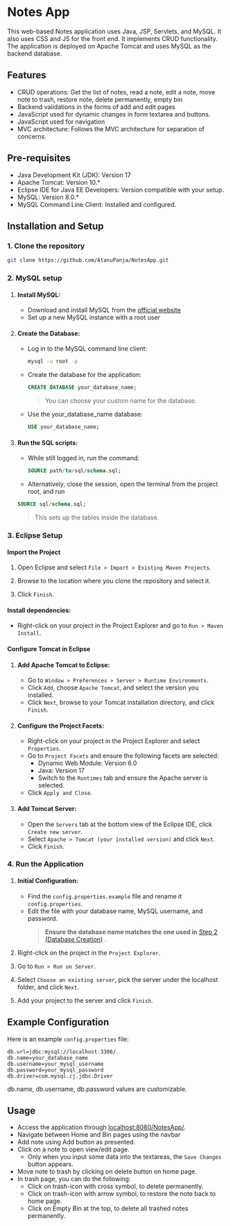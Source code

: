 # Notes App
This web-based Notes application uses Java, JSP, Servlets, and MySQL. 
It also uses CSS and JS for the front end.
It implements CRUD functionality. 
The application is deployed on Apache Tomcat and uses MySQL as the backend database.


## Features
* CRUD operations: Get the list of notes, read a note, edit a note, move note to trash, restore note, delete permanently, empty bin
* Backend validations in the forms of add and edit pages
* JavaScript used for dynamic changes in form textarea and buttons.
* JavaScript used for navigation
* MVC architecture: Follows the MVC architecture for separation of concerns.

## Pre-requisites
* Java Development Kit (JDK): Version 17
* Apache Tomcat: Version 10.*
* Eclipse IDE for Java EE Developers: Version compatible with your setup.
* MySQL: Version 8.0.*
* MySQL Command Line Client: Installed and configured.

## Installation and Setup
### 1. Clone the repository
```bash
git clone https://github.com/AtanuPanja/NotesApp.git
```
### 2. MySQL setup
   1. #### Install MySQL:
      - Download and install MySQL from the [official website](https://dev.mysql.com/downloads/installer/)
      - Set up a new MySQL instance with a root user
     
   2. #### Create the Database:
      - Log in to the MySQL command line client:
        ```bash
        mysql -u root -p
        ```
      - Create the database for the application:
        ```sql
        CREATE DATABASE your_database_name;
        ```
        > You can choose your custom name for the database.
      - Use the your_database_name database:
        ```sql
        USE your_database_name;
        ```

   3. #### Run the SQL scripts:
      - While still logged in, run the command:
        ```sql
        SOURCE path/to/sql/schema.sql;
        ```
      - Alternatively, close the session, open the terminal from the project root, and run
      ```sql
      SOURCE sql/schema.sql;
      ```
      > This sets up the tables inside the database.
### 3. Eclipse Setup
#### Import the Project
  1. Open Eclipse and select `File > Import > Existing Maven Projects`.
  
  2. Browse to the location where you clone the repository and select it.
  
  3. Click `Finish`.
  
#### Install dependencies:
- Right-click on your project in the Project Explorer and go to `Run > Maven Install`.


#### Configure Tomcat in Eclipse

  1. #### Add Apache Tomcat to Eclipse:
     - Go to `Window > Preferences > Server > Runtime Environments`.
     - Click `Add`, choose `Apache Tomcat`, and select the version you installed.
     - Click `Next`, browse to your Tomcat installation directory, and click `Finish`.
     
  2. #### Configure the Project Facets:
     - Right-click on your project in the Project Explorer and select `Properties`.
     - Go to `Project Facets` and ensure the following facets are selected:
       - Dynamic Web Module: Version 6.0
       - Java: Version 17
       - Switch to the `Runtimes` tab and ensure the Apache server is selected.
     - Click `Apply and Close`.
  	 
  3. #### Add Tomcat Server:
     - Open the `Servers` tab at the bottom view of the Eclipse IDE, click `Create new server`.
     - Select `Apache > Tomcat (your installed version)` and click `Next`.
     - Click `Finish`.
     
### 4. Run the Application
  1. #### Initial Configuration:
     - Find the `config.properties.example` file and rename it `config.properties`.
     - Edit the file with your database name, MySQL username, and password.
        > <strong>Ensure the database name matches the one used in</strong> [Step 2 (Database Creation)](#2-mysql-setup) .

  1. Right-click on the project in the `Project Explorer`.
  1. Go to `Run > Run on Server`.
  1. Select `Choose an existing server`, pick the server under the localhost folder, and click `Next`.
  1. Add your project to the server and click `Finish`.

## Example Configuration
Here is an example `config.properties` file:

```properties
db.url=jdbc:mysql://localhost:3306/
db.name=your_database_name
db.username=your_mysql_username
db.password=your_mysql_password
db.driver=com.mysql.cj.jdbc.Driver
```
db.name, db.username, db.password values are customizable.

## Usage
- Access the application through [localhost:8080/NotesApp/](localhost:8080/NotesApp/).
- Navigate between Home and Bin pages using the navbar
- Add note using Add button as presented.
- Click on a note to open view/edit page.
	- Only when you input some data into the textareas, the `Save Changes` button appears.
- Move note to trash by clicking on delete button on home page.
- In trash page, you can do the following:
	- Click on trash-icon with cross symbol, to delete permanently.
	- Click on trash-icon with arrow symbol, to restore the note back to home page.
	- Click on Empty Bin at the top, to delete all trashed notes permanently.
